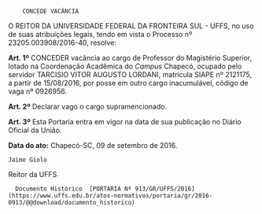         CONCEDE VACÂNCIA  

O REITOR DA UNIVERSIDADE FEDERAL DA FRONTEIRA SUL - UFFS, no uso de suas atribuições legais, tendo em vista o Processo nº 23205.003908/2016-40, resolve:

 **Art. 1º** CONCEDER vacância ao cargo de Professor do Magistério Superior, lotado na Coordenação Acadêmica do *Campus* Chapecó, ocupado pelo servidor TARCISIO VITOR AUGUSTO LORDANI, matrícula SIAPE nº 2121175, a partir de 15/08/2016, por posse em outro cargo inacumulável, código de vaga nº 0926956.

 **Art. 2º** Declarar vago o cargo supramencionado.

 **Art. 3º** Esta Portaria entra em vigor na data de sua publicação no Diário Oficial da União.

  

   **Data do ato:** Chapecó-SC, 09 de setembro de 2016.   
 

    Jaime Giolo   
 Reitor da UFFS 

      Documento Histórico  [PORTARIA Nº 913/GR/UFFS/2016](https://www.uffs.edu.br/atos-normativos/portaria/gr/2016-0913/@@download/documento_historico)     
      